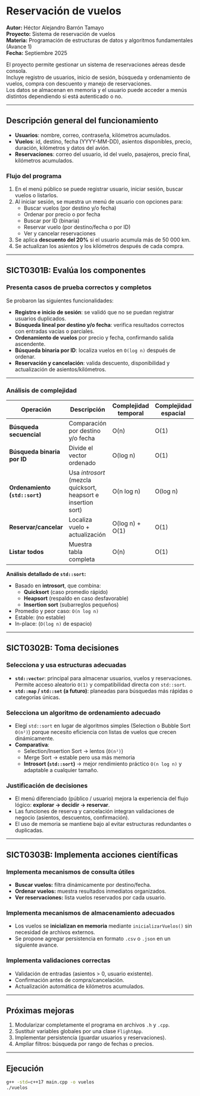 # Reservación de vuelos
**Autor:** Héctor Alejandro Barrón Tamayo  
**Proyecto:** Sistema de reservación de vuelos  
**Materia:** Programación de estructuras de datos y algoritmos fundamentales (Avance 1)  
**Fecha:** Septiembre 2025  

El proyecto permite gestionar un sistema de reservaciones aéreas desde consola.  
Incluye registro de usuarios, inicio de sesión, búsqueda y ordenamiento de vuelos, compra con descuento y manejo de reservaciones.  
Los datos se almacenan en memoria y el usuario puede acceder a menús distintos dependiendo si está autenticado o no.

---

## Descripción general del funcionamiento

- **Usuarios**: nombre, correo, contraseña, kilómetros acumulados.  
- **Vuelos**: id, destino, fecha (YYYY-MM-DD), asientos disponibles, precio, duración, kilómetros y datos del avión.  
- **Reservaciones**: correo del usuario, id del vuelo, pasajeros, precio final, kilómetros acumulados.

### Flujo del programa
1. En el menú público se puede registrar usuario, iniciar sesión, buscar vuelos o listarlos.  
2. Al iniciar sesión, se muestra un menú de usuario con opciones para:
   - Buscar vuelos (por destino y/o fecha)
   - Ordenar por precio o por fecha
   - Buscar por ID (binaria)
   - Reservar vuelo (por destino/fecha o por ID)
   - Ver y cancelar reservaciones
3. Se aplica **descuento del 20%** si el usuario acumula más de 50 000 km.  
4. Se actualizan los asientos y los kilómetros después de cada compra.  

---

## SICT0301B: Evalúa los componentes

### Presenta casos de prueba correctos y completos

Se probaron las siguientes funcionalidades:
- **Registro e inicio de sesión**: se validó que no se puedan registrar usuarios duplicados.  
- **Búsqueda lineal por destino y/o fecha**: verifica resultados correctos con entradas vacías o parciales.  
- **Ordenamiento de vuelos** por precio y fecha, confirmando salida ascendente.  
- **Búsqueda binaria por ID**: localiza vuelos en `O(log n)` después de ordenar.  
- **Reservación y cancelación**: valida descuento, disponibilidad y actualización de asientos/kilómetros.

---

### Análisis de complejidad

| Operación | Descripción | Complejidad temporal | Complejidad espacial |
|------------|--------------|----------------------|----------------------|
| **Búsqueda secuencial** | Comparación por destino y/o fecha | O(n) | O(1) |
| **Búsqueda binaria por ID** | Divide el vector ordenado | O(log n) | O(1) |
| **Ordenamiento (`std::sort`)** | Usa *introsort* (mezcla quicksort, heapsort e insertion sort) | O(n log n) | O(log n) |
| **Reservar/cancelar** | Localiza vuelo + actualización | O(log n) + O(1) | O(1) |
| **Listar todos** | Muestra tabla completa | O(n) | O(1) |

**Análisis detallado de `std::sort`:**
- Basado en **introsort**, que combina:
  - **Quicksort** (caso promedio rápido)
  - **Heapsort** (respaldo en caso desfavorable)
  - **Insertion sort** (subarreglos pequeños)
- Promedio y peor caso: `O(n log n)`  
- Estable: (no estable)  
- In-place: (`O(log n)` de espacio)

---

## SICT0302B: Toma decisiones

### Selecciona y usa estructuras adecuadas
- **`std::vector`**: principal para almacenar usuarios, vuelos y reservaciones.  
  Permite acceso aleatorio `O(1)` y compatibilidad directa con `std::sort`.  
- **`std::map` / `std::set` (a futuro)**: planeadas para búsquedas más rápidas o categorías únicas.  

### Selecciona un algoritmo de ordenamiento adecuado
- Elegí `std::sort` en lugar de algoritmos simples (Selection o Bubble Sort `O(n²)`) porque necesito eficiencia con listas de vuelos que crecen dinámicamente.  
- **Comparativa**:  
  - Selection/Insertion Sort → lentos (`O(n²)`)  
  - Merge Sort → estable pero usa más memoria  
  - **Introsort (`std::sort`)** → mejor rendimiento práctico `O(n log n)` y adaptable a cualquier tamaño.

### Justificación de decisiones
- El menú diferenciado (público / usuario) mejora la experiencia del flujo lógico: **explorar → decidir → reservar**.  
- Las funciones de reserva y cancelación integran validaciones de negocio (asientos, descuentos, confirmación).  
- El uso de memoria se mantiene bajo al evitar estructuras redundantes o duplicadas.  

---

## SICT0303B: Implementa acciones científicas

### Implementa mecanismos de consulta útiles
- **Buscar vuelos:** filtra dinámicamente por destino/fecha.  
- **Ordenar vuelos:** muestra resultados inmediatos organizados.  
- **Ver reservaciones:** lista vuelos reservados por cada usuario.

### Implementa mecanismos de almacenamiento adecuados
- Los vuelos se **inicializan en memoria** mediante `inicializarVuelos()` sin necesidad de archivos externos.  
- Se propone agregar persistencia en formato `.csv` o `.json` en un siguiente avance.

### Implementa validaciones correctas
- Validación de entradas (asientos > 0, usuario existente).  
- Confirmación antes de compra/cancelación.  
- Actualización automática de kilómetros acumulados.

---

## Próximas mejoras

1. Modularizar completamente el programa en archivos `.h` y `.cpp`.  
2. Sustituir variables globales por una clase `FlightApp`.  
3. Implementar persistencia (guardar usuarios y reservaciones).  
4. Ampliar filtros: búsqueda por rango de fechas o precios.  

---

## Ejecución

```bash
g++ -std=c++17 main.cpp -o vuelos
./vuelos
